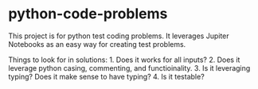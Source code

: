 # python-code-problems
This project is for python test coding problems.  It leverages Jupiter Notebooks as an easy way for creating test problems.

Things to look for in solutions:
    1. Does it works for all inputs?
    2. Does it leverage python casing, commenting, and functioinality.
    3. Is it leveraging typing?  Does it make sense to have typing?
    4. Is it testable?